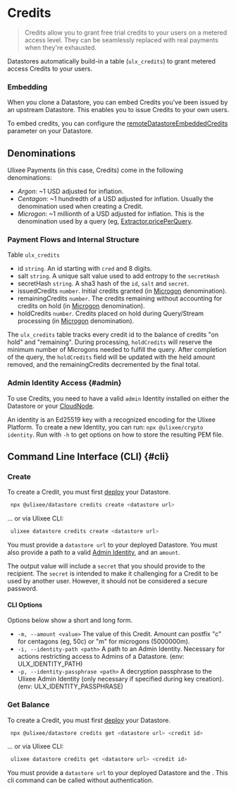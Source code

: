 # Credits

> Credits allow you to grant free trial credits to your users on a metered access level. They can be seamlessly replaced with real payments when they're exhausted.

Datastores automatically build-in a table (`ulx_credits`) to grant metered access Credits to your users.

### Embedding

When you clone a Datastore, you can embed Credits you've been issued by an upstream Datastore. This enables you to issue Credits to your own users.

To embed credits, you can configure the [remoteDatastoreEmbeddedCredits](../basics/datastore.md#constructor) parameter on your Datastore.

## Denominations

Ulixee Payments (in this case, Credits) come in the following denominations:

- _Argon_: ~1 USD adjusted for inflation.
- _Centagon_: ~1 hundredth of a USD adjusted for inflation. Usually the denomination used when creating a Credit.
- _Microgon_: ~1 millionth of a USD adjusted for inflation. This is the denomination used by a query (eg, [Extractor.pricePerQuery](../basics/extractor.md).

### Payment Flows and Internal Structure

Table `ulx_credits`

- id `string`. An id starting with `cred` and 8 digits.
- salt `string`. A unique salt value used to add entropy to the `secretHash`
- secretHash `string`. A sha3 hash of the `id`, `salt` and `secret`.
- issuedCredits `number`. Initial credits granted (in [Microgon](#denominations) denomination).
- remainingCredits `number`. The credits remaining without accounting for credits on hold (in [Microgon](#denominations) denomination).
- holdCredits `number`. Credits placed on hold during Query/Stream processing (in [Microgon](#denominations) denomination).

The `ulx_credits` table tracks every credit id to the balance of credits "on hold" and "remaining". During processing, `holdCredits` will reserve the minimum number of Microgons needed to fulfill the query. After completion of the query, the `holdCredits` field will be updated with the held amount removed, and the remainingCredits decremented by the final total.

### Admin Identity Access {#admin}

To use Credits, you need to have a valid `admin` Identity installed on either the Datastore or your [CloudNode](../overview/configuration.md).

An identity is an Ed25519 key with a recognized encoding for the Ulixee Platform. To create a new Identity, you can run: `npx @ulixee/crypto identity`. Run with `-h` to get options on how to store the resulting PEM file.

## Command Line Interface (CLI) {#cli}

### Create

To create a Credit, you must first [deploy](../overview/deployment.md) your Datastore.

```bash
 npx @ulixee/datastore credits create <datastore url>
```

... or via Ulixee CLI:

```bash
 ulixee datastore credits create <datastore url>
```

You must provide a `datastore url` to your deployed Datastore. You must also provide a path to a valid [Admin Identity](#admin), and an `amount`.

The output value will include a `secret` that you should provide to the recipient. The `secret` is intended to make it challenging for a Credit to be used by another user. However, it should not be considered a secure password.

#### CLI Options

Options below show a short and long form.

- `-m, --amount <value>` The value of this Credit. Amount can postfix "c" for centagons (eg, 50c) or "m" for microgons (5000000m).
- `-i, --identity-path <path>` A path to an Admin Identity. Necessary for actions restricting access to Admins of a Datastore. (env: ULX_IDENTITY_PATH)
- `-p, --identity-passphrase <path>` A decryption passphrase to the Ulixee Admin Identity (only necessary if specified during key creation). (env: ULX_IDENTITY_PASSPHRASE)

### Get Balance

To create a Credit, you must first [deploy](../overview/deployment.md) your Datastore.

```bash
 npx @ulixee/datastore credits get <datastore url> <credit id>
```

... or via Ulixee CLI:

```bash
 ulixee datastore credits get <datastore url> <credit id>
```

You must provide a `datastore url` to your deployed Datastore and the <credit id>. This cli command can be called without authentication.
